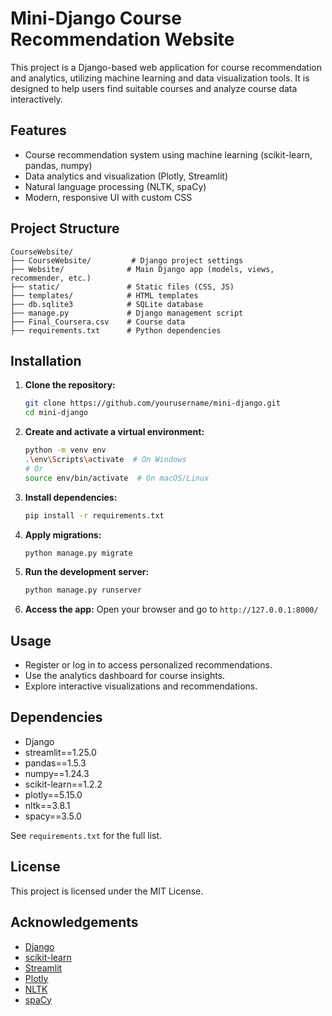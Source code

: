 # Mini-Django Course Recommendation Website

This project is a Django-based web application for course recommendation and analytics, utilizing machine learning and data visualization tools. It is designed to help users find suitable courses and analyze course data interactively.

## Features
- Course recommendation system using machine learning (scikit-learn, pandas, numpy)
- Data analytics and visualization (Plotly, Streamlit)
- Natural language processing (NLTK, spaCy)
- Modern, responsive UI with custom CSS

## Project Structure
```
CourseWebsite/
├── CourseWebsite/         # Django project settings
├── Website/              # Main Django app (models, views, recommender, etc.)
├── static/               # Static files (CSS, JS)
├── templates/            # HTML templates
├── db.sqlite3            # SQLite database
├── manage.py             # Django management script
├── Final_Coursera.csv    # Course data
├── requirements.txt      # Python dependencies
```

## Installation
1. **Clone the repository:**
   ```sh
   git clone https://github.com/yourusername/mini-django.git
   cd mini-django
   ```
2. **Create and activate a virtual environment:**
   ```sh
   python -m venv env
   .\env\Scripts\activate  # On Windows
   # Or
   source env/bin/activate  # On macOS/Linux
   ```
3. **Install dependencies:**
   ```sh
   pip install -r requirements.txt
   ```
4. **Apply migrations:**
   ```sh
   python manage.py migrate
   ```
5. **Run the development server:**
   ```sh
   python manage.py runserver
   ```
6. **Access the app:**
   Open your browser and go to `http://127.0.0.1:8000/`

## Usage
- Register or log in to access personalized recommendations.
- Use the analytics dashboard for course insights.
- Explore interactive visualizations and recommendations.

## Dependencies
- Django
- streamlit==1.25.0
- pandas==1.5.3
- numpy==1.24.3
- scikit-learn==1.2.2
- plotly==5.15.0
- nltk==3.8.1
- spacy==3.5.0

See `requirements.txt` for the full list.

## License
This project is licensed under the MIT License.

## Acknowledgements
- [Django](https://www.djangoproject.com/)
- [scikit-learn](https://scikit-learn.org/)
- [Streamlit](https://streamlit.io/)
- [Plotly](https://plotly.com/)
- [NLTK](https://www.nltk.org/)
- [spaCy](https://spacy.io/)
